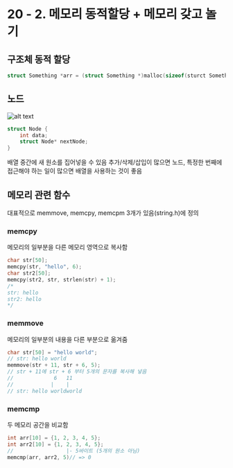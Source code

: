 # 20 - 2. 메모리 동적할당 + 메모리 갖고 놀기

## 구조체 동적 할당

```c
struct Something *arr = (struct Something *)malloc(sizeof(sturct Something) * size);
```

## 노드
![alt text](https://codeforwin.org/wp-content/uploads/2015/09/Linked-list-nodes.png)
```c
struct Node {
    int data;
    struct Node* nextNode;
}
```
배열 중간에 새 원소를 집어넣을 수 있음
추가/삭제/삽입이 많으면 노드, 특정한 번째에 접근해야 하는 일이 많으면 배열을 사용하는 것이 좋음

## 메모리 관련 함수

대표적으로
memmove, memcpy, memcpm
3개가 있음(string.h)에 정의

### memcpy

메모리의 일부분을 다른 메모리 영역으로 복사함

```c
char str[50];
memcpy(str, "hello", 6);
char str2[50];
memcpy(str2, str, strlen(str) + 1);
/*
str: hello
str2: hello
*/
```

### memmove

메모리의 일부분의 내용을 다른 부분으로 옮겨줌

```c
char str[50] = "hello world";
// str: hello world
memmove(str + 11, str + 6, 5);
// str + 11에 str + 6 부터 5개의 문자를 복사해 넣음
//             6   11
//            |    |      
// str: hello worldworld
```

### memcmp

두 메모리 공간을 비교함

```c
int arr[10] = {1, 2, 3, 4, 5};
int arr2[10] = {1, 2, 3, 4, 5};
//                 |- 5바이트 (5개의 원소 아님)
memcmp(arr, arr2, 5)// => 0
```